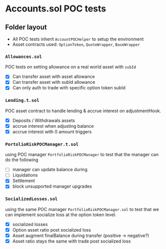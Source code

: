# Accounts.sol POC tests

## Folder layout

- All POC tests inherit `AccountPOCHelper` to setup the environment
- Asset contracts used: `OptionToken`, `QuoteWrapper`, `BaseWrapper`

### `Allowances.sol`

POC tests on setting allowance on a real world asset with `subId`

- [x] Can transfer asset with asset allowance
- [x] Can transfer asset with subId allowance
- [x] Can only auth to trade with specific option token subId

### `Lending.t.sol`

POC asset contract to handle lending & accrue interest on adjustmentHook.

- [x]  Deposits / Withdrawals assets
- [x]  accrue interest when adjusting balance
- [x]  accrue interest with 0 amount triggers

### `PortolioRiskPOCManager.t.sol`

using POC manager `PortfolioRiskPOCManager` to test that the manager can do the following

- [ ]  manager can update balance during
  - [ ]  Liquidations
  - [x]  Settlement
- [x]  block unsupported manager upgrades

### `SocializedLosses.sol` 

using the same POC manager `PortfolioRiskPOCManager.sol` to test that we can implement socialize loss at the option token level.

- [x]  socialized losses
  - [x]  Option asset ratio post socialized loss
  - [x]  Asset augment finalBalance during transfer (positive → negative?)
  - [x]  Asset ratio stays the same with trade post socialized loss